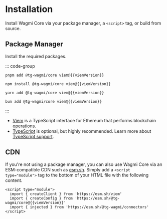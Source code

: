<script setup>
import packageJson from '../../packages/core/package.json'
import Browsers from '../components/Browsers.vue'

const docsPath = 'core'
const packageDir = 'core'
const packageName = '@tg-wagmi/core'
const viemVersion = packageJson.peerDependencies.viem
</script>

# Installation

Install Wagmi Core via your package manager, a `<script>` tag, or build from source.

## Package Manager

Install the required packages.

::: code-group
```bash-vue [pnpm]
pnpm add @tg-wagmi/core viem@{{viemVersion}}
```

```bash-vue [npm]
npm install @tg-wagmi/core viem@{{viemVersion}}
```

```bash-vue [yarn]
yarn add @tg-wagmi/core viem@{{viemVersion}}
```

```bash-vue [bun]
bun add @tg-wagmi/core viem@{{viemVersion}}
```
:::

- [Viem](https://viem.sh) is a TypeScript interface for Ethereum that performs blockchain operations.
- [TypeScript](/react/typescript) is optional, but highly recommended. Learn more about [TypeScript support](/react/typescript).

## CDN

If you're not using a package manager, you can also use Wagmi Core via an ESM-compatible CDN such as [esm.sh](https://esm.sh). Simply add a `<script type="module">` tag to the bottom of your HTML file with the following content.

```html-vue
<script type="module">
  import { createClient } from 'https://esm.sh/viem'
  import { createConfig } from 'https://esm.sh/@tg-wagmi/core@{{viemVersion}}'
  import { injected } from 'https://esm.sh/@tg-wagmi/connectors'
</script>
```

<!--@include: @shared/installation.md-->
